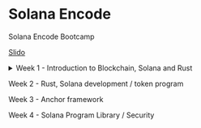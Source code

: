 # Solana Encode
Solana Encode Bootcamp

[Slido](https://app.sli.do/event/9UskLRMBi3gdzDyd9reDeS/live/polls)


<details>
<summary>Week 1 - Introduction to Blockchain, Solana and Rust</summary>
 
 > ### [Introduction to Blockchain, Rust, and Solana](https://youtu.be/sC_WzRACoPo)
 > > #### [June 3, 2024](./class1/README.md)
 > ### [Solana Theory / Rust]()
 > > #### [June 4, 2024](./class2/README.md)
 </details>

Week 2 - Rust, Solana development / token program

Week 3 - Anchor framework

Week 4 - Solana Program Library / Security
